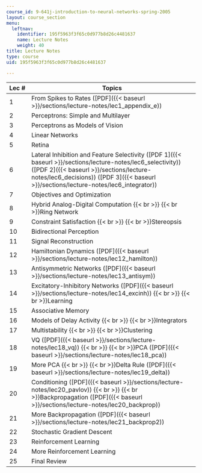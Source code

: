 ```yaml
---
course_id: 9-641j-introduction-to-neural-networks-spring-2005
layout: course_section
menu:
  leftnav:
    identifier: 195f5963f3f65c0d977b8d26c4481637
    name: Lecture Notes
    weight: 40
title: Lecture Notes
type: course
uid: 195f5963f3f65c0d977b8d26c4481637

---
```


| Lec # | Topics |
| --- | --- |
| 1 | From Spikes to Rates ([PDF]({{< baseurl >}}/sections/lecture-notes/lec1_appendix_e)) |
| 2 | Perceptrons: Simple and Multilayer |
| 3 | Perceptrons as Models of Vision |
| 4 | Linear Networks |
| 5 | Retina |
| 6 | Lateral Inhibition and Feature Selectivity ([PDF 1]({{< baseurl >}}/sections/lecture-notes/lec6_selectivity)) ([PDF 2]({{< baseurl >}}/sections/lecture-notes/lec6_decisions)) ([PDF 3]({{< baseurl >}}/sections/lecture-notes/lec6_integrator)) |
| 7 | Objectives and Optimization |
| 8 | Hybrid Analog-Digital Computation  {{< br >}}  {{< br >}}Ring Network |
| 9 | Constraint Satisfaction  {{< br >}}  {{< br >}}Stereopsis |
| 10 | Bidirectional Perception |
| 11 | Signal Reconstruction |
| 12 | Hamiltonian Dynamics ([PDF]({{< baseurl >}}/sections/lecture-notes/lec12_hamilton)) |
| 13 | Antisymmetric Networks ([PDF]({{< baseurl >}}/sections/lecture-notes/lec13_antisym)) |
| 14 | Excitatory-Inhibitory Networks ([PDF]({{< baseurl >}}/sections/lecture-notes/lec14_excinh))  {{< br >}}  {{< br >}}Learning |
| 15 | Associative Memory |
| 16 | Models of Delay Activity  {{< br >}}  {{< br >}}Integrators |
| 17 | Multistability  {{< br >}}  {{< br >}}Clustering |
| 18 | VQ ([PDF]({{< baseurl >}}/sections/lecture-notes/lec18_vq))  {{< br >}}  {{< br >}}PCA ([PDF]({{< baseurl >}}/sections/lecture-notes/lec18_pca)) |
| 19 | More PCA  {{< br >}}  {{< br >}}Delta Rule ([PDF]({{< baseurl >}}/sections/lecture-notes/lec19_delta)) |
| 20 | Conditioning ([PDF]({{< baseurl >}}/sections/lecture-notes/lec20_pavlov))  {{< br >}}  {{< br >}}Backpropagation ([PDF]({{< baseurl >}}/sections/lecture-notes/lec20_backprop)) |
| 21 | More Backpropagation ([PDF]({{< baseurl >}}/sections/lecture-notes/lec21_backprop2)) |
| 22 | Stochastic Gradient Descent |
| 23 | Reinforcement Learning |
| 24 | More Reinforcement Learning |
| 25 | Final Review